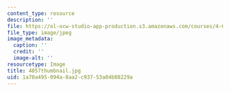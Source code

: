 ```yaml
---
content_type: resource
description: ''
file: https://ol-ocw-studio-app-production.s3.amazonaws.com/courses/4-614-religious-architecture-and-islamic-cultures-fall-2002/1a70a495094a8aa2c93753a84b88229a_4057thumbnail.jpg
file_type: image/jpeg
image_metadata:
  caption: ''
  credit: ''
  image-alt: ''
resourcetype: Image
title: 4057thumbnail.jpg
uid: 1a70a495-094a-8aa2-c937-53a84b88229a
---
```


